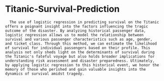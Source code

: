 # Titanic-Survival-Prediction
      The use of logistic regression in predicting survival on the Titanic offers a poignant insight into the factors influencing the tragic outcome of the disaster. By analyzing historical passenger data, logistic regression allows us to model the relationship between survival and various passenger characteristics such as age, gender, and ticket class. Through this method, we can estimate the likelihood of survival for individual passengers based on their profile. This analysis not only sheds light on the determinants of survival during the Titanic's fateful voyage but also holds broader implications for understanding risk assessment and disaster preparedness. Ultimately, by applying logistic regression to this historical event, we honor the memory of those who perished and gain valuable insights into the dynamics of survival amidst tragedy. 
